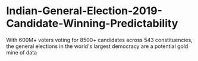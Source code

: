 # Indian-General-Election-2019-Candidate-Winning-Predictability
With 600M+ voters voting for 8500+ candidates across 543 constituencies, the general elections in the world's largest democracy are a potential gold mine of data
